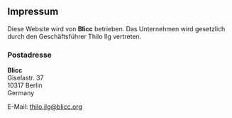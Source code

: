 ## Impressum

Diese Website wird von **Blicc** betrieben. Das Unternehmen wird gesetzlich durch den Geschäftsführer Thilo Ilg vertreten.  

### Postadresse

**Blicc**  
Giselastr. 37  
10317 Berlin  
Germany  
  
E-Mail: thilo.ilg@blicc.org  
